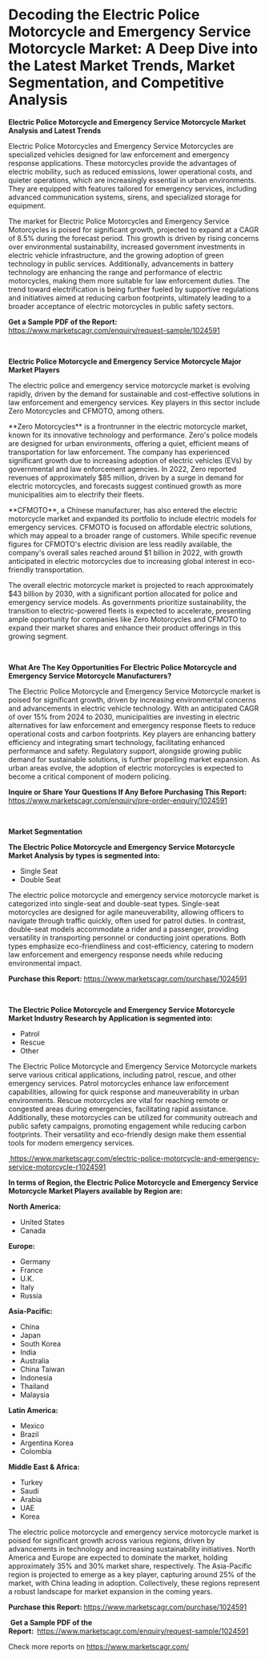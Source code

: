 <p><h1>Decoding the Electric Police Motorcycle and Emergency Service Motorcycle Market: A Deep Dive into the Latest Market Trends, Market Segmentation, and Competitive Analysis</h1></p><p><strong>Electric Police Motorcycle and Emergency Service Motorcycle Market Analysis and Latest Trends</strong></p>
<p><p>Electric Police Motorcycles and Emergency Service Motorcycles are specialized vehicles designed for law enforcement and emergency response applications. These motorcycles provide the advantages of electric mobility, such as reduced emissions, lower operational costs, and quieter operations, which are increasingly essential in urban environments. They are equipped with features tailored for emergency services, including advanced communication systems, sirens, and specialized storage for equipment.</p><p>The market for Electric Police Motorcycles and Emergency Service Motorcycles is poised for significant growth, projected to expand at a CAGR of 8.5% during the forecast period. This growth is driven by rising concerns over environmental sustainability, increased government investments in electric vehicle infrastructure, and the growing adoption of green technology in public services. Additionally, advancements in battery technology are enhancing the range and performance of electric motorcycles, making them more suitable for law enforcement duties. The trend toward electrification is being further fueled by supportive regulations and initiatives aimed at reducing carbon footprints, ultimately leading to a broader acceptance of electric motorcycles in public safety sectors.</p></p>
<p><strong>Get a Sample PDF of the Report:&nbsp;</strong> <a href="https://www.marketscagr.com/enquiry/request-sample/1024591?utm_campaign=2990&utm_medium=2&utm_source=Github&utm_content=ia&utm_term=07032025&utm_id=electric-police-motorcycle-and-emergency-service-motorcycle">https://www.marketscagr.com/enquiry/request-sample/1024591</a></p>
<p>&nbsp;</p>
<p><strong>Electric Police Motorcycle and Emergency Service Motorcycle Major Market Players</strong></p>
<p><p>The electric police and emergency service motorcycle market is evolving rapidly, driven by the demand for sustainable and cost-effective solutions in law enforcement and emergency services. Key players in this sector include Zero Motorcycles and CFMOTO, among others.</p><p>**Zero Motorcycles** is a frontrunner in the electric motorcycle market, known for its innovative technology and performance. Zero's police models are designed for urban environments, offering a quiet, efficient means of transportation for law enforcement. The company has experienced significant growth due to increasing adoption of electric vehicles (EVs) by governmental and law enforcement agencies. In 2022, Zero reported revenues of approximately $85 million, driven by a surge in demand for electric motorcycles, and forecasts suggest continued growth as more municipalities aim to electrify their fleets.</p><p>**CFMOTO**, a Chinese manufacturer, has also entered the electric motorcycle market and expanded its portfolio to include electric models for emergency services. CFMOTO is focused on affordable electric solutions, which may appeal to a broader range of customers. While specific revenue figures for CFMOTO's electric division are less readily available, the company's overall sales reached around $1 billion in 2022, with growth anticipated in electric motorcycles due to increasing global interest in eco-friendly transportation.</p><p>The overall electric motorcycle market is projected to reach approximately $43 billion by 2030, with a significant portion allocated for police and emergency service models. As governments prioritize sustainability, the transition to electric-powered fleets is expected to accelerate, presenting ample opportunity for companies like Zero Motorcycles and CFMOTO to expand their market shares and enhance their product offerings in this growing segment.</p></p>
<p>&nbsp;</p>
<p><strong>What Are The Key Opportunities For Electric Police Motorcycle and Emergency Service Motorcycle Manufacturers?</strong></p>
<p><p>The Electric Police Motorcycle and Emergency Service Motorcycle market is poised for significant growth, driven by increasing environmental concerns and advancements in electric vehicle technology. With an anticipated CAGR of over 15% from 2024 to 2030, municipalities are investing in electric alternatives for law enforcement and emergency response fleets to reduce operational costs and carbon footprints. Key players are enhancing battery efficiency and integrating smart technology, facilitating enhanced performance and safety. Regulatory support, alongside growing public demand for sustainable solutions, is further propelling market expansion. As urban areas evolve, the adoption of electric motorcycles is expected to become a critical component of modern policing.</p></p>
<p><strong>Inquire or Share Your Questions If Any Before Purchasing This Report:</strong> <a href="https://www.marketscagr.com/enquiry/pre-order-enquiry/1024591?utm_campaign=2990&utm_medium=2&utm_source=Github&utm_content=ia&utm_term=07032025&utm_id=electric-police-motorcycle-and-emergency-service-motorcycle">https://www.marketscagr.com/enquiry/pre-order-enquiry/1024591</a></p>
<p>&nbsp;</p>
<p><strong>Market Segmentation</strong></p>
<p><strong>The Electric Police Motorcycle and Emergency Service Motorcycle Market Analysis by types is segmented into:</strong></p>
<p><ul><li>Single Seat</li><li>Double Seat</li></ul></p>
<p><p>The electric police motorcycle and emergency service motorcycle market is categorized into single-seat and double-seat types. Single-seat motorcycles are designed for agile maneuverability, allowing officers to navigate through traffic quickly, often used for patrol duties. In contrast, double-seat models accommodate a rider and a passenger, providing versatility in transporting personnel or conducting joint operations. Both types emphasize eco-friendliness and cost-efficiency, catering to modern law enforcement and emergency response needs while reducing environmental impact.</p></p>
<p><strong>Purchase this Report:&nbsp;</strong><a href="https://www.marketscagr.com/purchase/1024591?utm_campaign=2990&utm_medium=2&utm_source=Github&utm_content=ia&utm_term=07032025&utm_id=electric-police-motorcycle-and-emergency-service-motorcycle">https://www.marketscagr.com/purchase/1024591</a></p>
<p>&nbsp;</p>
<p><strong>The Electric Police Motorcycle and Emergency Service Motorcycle Market Industry Research by Application is segmented into:</strong></p>
<p><ul><li>Patrol</li><li>Rescue</li><li>Other</li></ul></p>
<p><p>The Electric Police Motorcycle and Emergency Service Motorcycle markets serve various critical applications, including patrol, rescue, and other emergency services. Patrol motorcycles enhance law enforcement capabilities, allowing for quick response and maneuverability in urban environments. Rescue motorcycles are vital for reaching remote or congested areas during emergencies, facilitating rapid assistance. Additionally, these motorcycles can be utilized for community outreach and public safety campaigns, promoting engagement while reducing carbon footprints. Their versatility and eco-friendly design make them essential tools for modern emergency services.</p></p>
<p><a href="https://www.marketscagr.com/electric-police-motorcycle-and-emergency-service-motorcycle-r1024591?utm_campaign=2990&utm_medium=2&utm_source=Github&utm_content=ia&utm_term=07032025&utm_id=electric-police-motorcycle-and-emergency-service-motorcycle">&nbsp;https://www.marketscagr.com/electric-police-motorcycle-and-emergency-service-motorcycle-r1024591</a></p>
<p><strong>In terms of Region, the Electric Police Motorcycle and Emergency Service Motorcycle Market Players available by Region are:</strong></p>
<p>
    <p> <strong> North America: </strong>
        <ul>
            <li>United States</li>
            <li>Canada</li>
        </ul>
        </p> 
    <p> <strong> Europe: </strong>
        <ul>
            <li>Germany</li>
            <li>France</li>
            <li>U.K.</li>
            <li>Italy</li>
            <li>Russia</li>
        </ul>
        </p> 
    <p> <strong> Asia-Pacific: </strong>
        <ul>
            <li>China</li>
            <li>Japan</li>
            <li>South Korea</li>
            <li>India</li>
            <li>Australia</li>
            <li>China Taiwan</li>
            <li>Indonesia</li>
            <li>Thailand</li>
            <li>Malaysia</li>
        </ul>
        </p> 
    <p> <strong> Latin America: </strong>
        <ul>
            <li>Mexico</li>
            <li>Brazil</li>
            <li>Argentina Korea</li>
            <li>Colombia</li>
        </ul>
        </p> 
    <p> <strong> Middle East & Africa: </strong>
        <ul>
            <li>Turkey</li>
            <li>Saudi</li>
            <li>Arabia</li>
            <li>UAE</li>
            <li>Korea</li>
        </ul>
    </p>
    </p>
<p><p>The electric police motorcycle and emergency service motorcycle market is poised for significant growth across various regions, driven by advancements in technology and increasing sustainability initiatives. North America and Europe are expected to dominate the market, holding approximately 35% and 30% market share, respectively. The Asia-Pacific region is projected to emerge as a key player, capturing around 25% of the market, with China leading in adoption. Collectively, these regions represent a robust landscape for market expansion in the coming years.</p></p>
<p><strong>Purchase this Report: </strong><a href="https://www.marketscagr.com/purchase/1024591?utm_campaign=2990&utm_medium=2&utm_source=Github&utm_content=ia&utm_term=07032025&utm_id=electric-police-motorcycle-and-emergency-service-motorcycle">https://www.marketscagr.com/purchase/1024591</a></p>
<p>&nbsp;<strong>Get a Sample PDF of the Report:&nbsp;&nbsp;</strong><a href="https://www.marketscagr.com/enquiry/request-sample/1024591?utm_campaign=2990&utm_medium=2&utm_source=Github&utm_content=ia&utm_term=07032025&utm_id=electric-police-motorcycle-and-emergency-service-motorcycle">https://www.marketscagr.com/enquiry/request-sample/1024591</a></p>
<p><strong></strong></p>
<p>Check more reports on <a href="https://www.marketscagr.com/?utm_campaign=2990&utm_medium=2&utm_source=Github&utm_content=ia&utm_term=07032025&utm_id=electric-police-motorcycle-and-emergency-service-motorcycle">https://www.marketscagr.com/</a></p>
